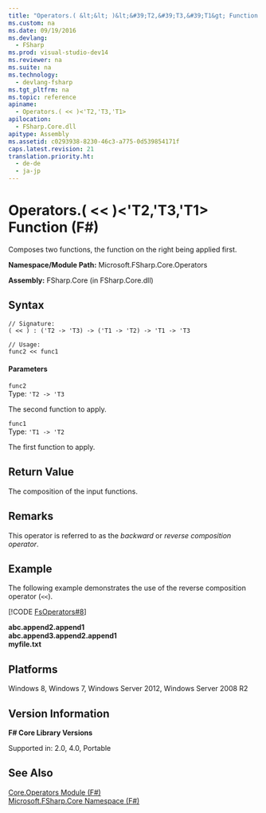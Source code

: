 ```yaml
---
title: "Operators.( &lt;&lt; )&lt;&#39;T2,&#39;T3,&#39;T1&gt; Function (F#)"
ms.custom: na
ms.date: 09/19/2016
ms.devlang: 
  - FSharp
ms.prod: visual-studio-dev14
ms.reviewer: na
ms.suite: na
ms.technology: 
  - devlang-fsharp
ms.tgt_pltfrm: na
ms.topic: reference
apiname: 
  - Operators.( << )<'T2,'T3,'T1>
apilocation: 
  - FSharp.Core.dll
apitype: Assembly
ms.assetid: c0293938-8230-46c3-a775-0d539854171f
caps.latest.revision: 21
translation.priority.ht: 
  - de-de
  - ja-jp
---
```

# Operators.( &lt;&lt; )&lt;&#39;T2,&#39;T3,&#39;T1&gt; Function (F#)
Composes two functions, the function on the right being applied first.  
  
 **Namespace/Module Path:** Microsoft.FSharp.Core.Operators  
  
 **Assembly:** FSharp.Core (in FSharp.Core.dll)  
  
## Syntax  
  
```  
// Signature:  
( << ) : ('T2 -> 'T3) -> ('T1 -> 'T2) -> 'T1 -> 'T3  
  
// Usage:  
func2 << func1  
```  
  
#### Parameters  
 `func2`  
 Type: `'T2 -> 'T3`  
  
 The second function to apply.  
  
 `func1`  
 Type: `'T1 -> 'T2`  
  
 The first function to apply.  
  
## Return Value  
 The composition of the input functions.  
  
## Remarks  
 This operator is referred to as the *backward* or *reverse composition operator*.  
  
## Example  
 The following example demonstrates the use of the reverse composition operator (`<<`).  
  
 [!CODE [FsOperators#8](../CodeSnippet/VS_Snippets_Fsharp/fsoperators#8)]  
  
 **abc.append2.append1**  
**abc.append3.append2.append1**  
**myfile.txt**   
## Platforms  
 Windows 8, Windows 7, Windows Server 2012, Windows Server 2008 R2  
  
## Version Information  
 **F# Core Library Versions**  
  
 Supported in: 2.0, 4.0, Portable  
  
## See Also  
 [Core.Operators Module (F#)](../Topic/Core.Operators%20Module%20\(F%23\).md)   
 [Microsoft.FSharp.Core Namespace (F#)](../Topic/Microsoft.FSharp.Core%20Namespace%20\(F%23\).md)